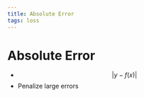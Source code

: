 ```yaml
---
title: Absolute Error
tags: loss
---
```


# Absolute Error
- $$\lvert y-f(x)\rvert$$
- Penalize large errors











































